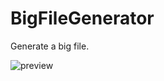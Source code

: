 # BigFileGenerator
Generate a big file.

![preview](https://pansong291.github.io/Pictures/github/pansong291/BigFileGenerator/Snipaste_2023-09-22_21-04-00.png)
